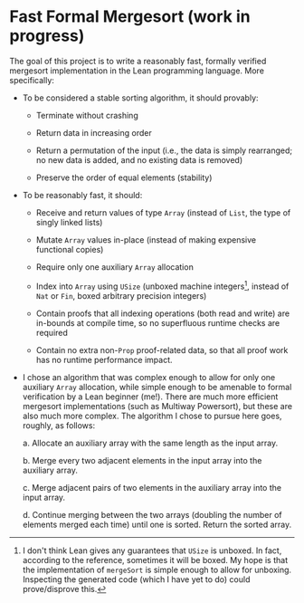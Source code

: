 # Fast Formal Mergesort (work in progress)

The goal of this project is to write a reasonably fast, formally verified mergesort implementation in the Lean programming language. More specifically:

- To be considered a stable sorting algorithm, it should provably:

    - Terminate without crashing

    - Return data in increasing order

    - Return a permutation of the input (i.e., the data is simply rearranged; no new data is added, and no existing data is removed)

    - Preserve the order of equal elements (stability)

- To be reasonably fast, it should:

    - Receive and return values of type `Array` (instead of `List`, the type of singly linked lists)

    - Mutate `Array` values in-place (instead of making expensive functional copies)

    - Require only one auxiliary `Array` allocation

    - Index into `Array` using `USize` (unboxed machine integers[^1], instead of `Nat` or `Fin`, boxed arbitrary precision integers)

    - Contain proofs that all indexing operations (both read and write) are in-bounds at compile time, so no superfluous runtime checks are required

    - Contain no extra non-`Prop` proof-related data, so that all proof work has no runtime performance impact.

- I chose an algorithm that was complex enough to allow for only one auxiliary `Array` allocation, while simple enough to be amenable to formal verification by a Lean beginner (me!). There are much more efficient mergesort implementations (such as Multiway Powersort), but these are also much more complex. The algorithm I chose to pursue here goes, roughly, as follows:

    a. Allocate an auxiliary array with the same length as the input array.

    b. Merge every two adjacent elements in the input array into the auxiliary array.

    c. Merge adjacent pairs of two elements in the auxiliary array into the input array.

    d. Continue merging between the two arrays (doubling the number of elements merged each time) until one is sorted. Return the sorted array.

[^1]: I don't think Lean gives any guarantees that `USize` is unboxed. In fact, according to the reference, sometimes it will be boxed. My hope is that the implementation of `mergeSort` is simple enough to allow for unboxing. Inspecting the generated code (which I have yet to do) could prove/disprove this.